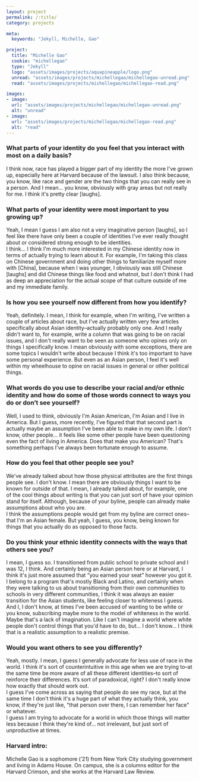 ```yaml
---
layout: project
permalink: /:title/
category: projects

meta:
  keywords: "Jekyll, Michelle, Gao"

project:
  title: "Michelle Gao"
  cookie: "michellegao"
  type: "Jekyll"
  logo: "assets/images/projects/aquapineapple/logo.png"
  unread: "assets/images/projects/michellegao/michellegao-unread.png"
  read: "assets/images/projects/michellegao/michellegao-read.png"

images:
- image:
  url: "assets/images/projects/michellegao/michellegao-unread.png"
  alt: "unread"
- image:
  url: "assets/images/projects/michellegao/michellegao-read.png"
  alt: "read"
---
```

<h3>What parts of your identity do you feel that you interact with most on a daily basis?</h3>
<p>
I think now, race has played a bigger part of my identity the more I've grown up, especially here at Harvard because of the lawsuit. I also think because, you know, like race and gender are the two things that you can really see in a person. And I mean... you know, obviously with gray areas but not really for me. I think it's pretty clear [laughs].
</p>

<h3>What parts of your identity were most important to you growing up?</h3>
<p>
Yeah, I mean I guess I am also not a very imaginative person [laughs], so I feel like there have only been a couple of identities I've ever really thought about or considered strong enough to be identities.
<br>
I think... I think I'm much more interested in my Chinese identity now in terms of actually trying to learn about it. For example, I'm taking this class on Chinese government and doing other things to familiarize myself more with [China], because when I was younger, I obviously was still Chinese [laughs] and did Chinese things like food and whatnot, but I don't think I had as deep an appreciation for the actual scope of that culture outside of me and my immediate family.
</p>

<h3>Is how you see yourself now different from how you identify?</h3>
<p>
Yeah, definitely. I mean, I think for example, when I'm writing, I've written a couple of articles about race, but I've actually written very few articles specifically about Asian identity–actually probably only one. And I really didn't want to, for example, write a column that was going to be on racial issues, and I don't really want to be seen as someone who opines only on things I specifically know. I mean obviously with some exceptions, there are some topics I wouldn't write about because I think it's too important to have some personal experience. But even as an Asian person, I feel it's well within my wheelhouse to opine on racial issues in general or other political things.
</p>

<h3>What words do you use to describe your racial and/or ethnic identity and how do some of those words connect to ways you do or don’t see yourself?</h3>
<p>
Well, I used to think, obviously I'm Asian American, I'm Asian and I live in America. But I guess, more recently, I’ve figured that that second part is actually maybe an assumption I've been able to make in my own life. I don't know, other people... it feels like some other people have been questioning even the fact of living in America. Does that make you American? That's something perhaps I've always been fortunate enough to assume.
</p>

<h3>How do you feel that other people see you?</h3>
<p>
We've already talked about how those physical attributes are the first things people see.
I don't know. I mean there are obviously things I want to be known for outside of that. I mean, I already talked about, for example, one of the cool things about writing is that you can just sort of have your opinion stand for itself. Although, because of your byline, people can already make assumptions about who you are.
<br>
I think the assumptions people would get from my byline are correct ones–that I'm an Asian female. But yeah, I guess, you know, being known for things that you actually do as opposed to those facts.
</p>

<h3>Do you think your ethnic identity connects with the ways that others see you?</h3>
<p>
I mean, I guess so. I transitioned from public school to private school and I was 12, I think. And certainly being an Asian person here or at Harvard, I think it's just more assumed that “you earned your seat” however you got it.
<br>
I belong to a program that's mostly Black and Latino, and certainly when they were talking to us about transitioning from their own communities to schools in very different communities, I think it was always an easier transition for the Asian students, like feeling closer to whiteness I guess.
<br>
And I, I don't know, at times I've been accused of wanting to be white or you know, subscribing maybe more to the model of whiteness in the world. Maybe that's a lack of imagination. Like I can't imagine a world where white people don't control things that you'd have to do, but... I don't know… I think that is a realistic assumption to a realistic premise.
</p>

<h3>Would you want others to see you differently?</h3>
<p>
Yeah, mostly. I mean, I guess I generally advocate for less use of race in the world.
I think it's sort of counterintuitive in this age when we are trying to–at the same time be more aware of all these different identities–to sort of reinforce their differences. It’s sort of paradoxical, right? I don't really know how exactly that should work out.
<br>
I guess I've come across as saying that people do see my race, but at the same time I don't think it's a huge part of what they actually think, you know, if they're just like, "that person over there, I can remember her face" or whatever.
<br>
I guess I am trying to advocate for a world in which those things will matter less because I think they're kind of... not irrelevant, but just sort of unproductive at times.
</p>

<h3>Harvard intro:</h3>
<p>Michelle Gao is a sophomore (’21) from New York City studying government and living in Adams House. On campus, she is a columns editor for the Harvard Crimson, and she works at the Harvard Law Review.</p>
